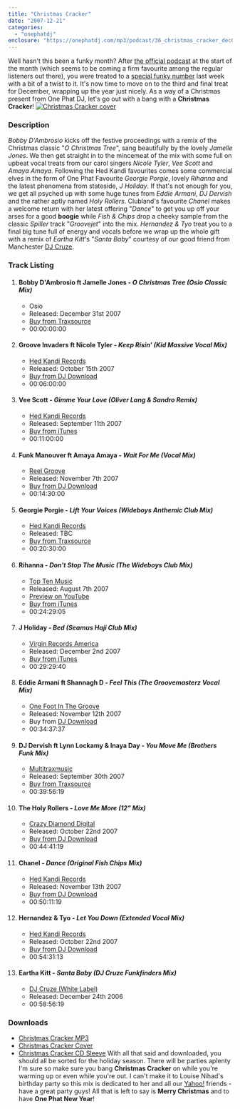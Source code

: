 ```yaml
---
title: "Christmas Cracker"
date: "2007-12-21"
categories: 
  - "onephatdj"
enclosure: "https://onephatdj.com/mp3/podcast/36_christmas_cracker_dec07.mp3 91492971 audio/mpeg "
---
```


Well hasn't this been a funky month? After [the official podcast](https://www.simonjobling.com/blog/2007/winter-warmup) at the start of the month (which seems to be coming a firm favourite among the regular listeners out there), you were treated to a [special funky number](https://www.simonjobling.com/blog/2007/break-from-the-norm) last week with a bit of a twist to it. It's now time to move on to the third and final treat for December, wrapping up the year just nicely. As a way of a Christmas present from One Phat DJ, let's go out with a bang with a **Christmas Cracker**! [![Christmas Cracker cover](https://farm3.static.flickr.com/2190/2127008364_82464fc091.jpg "Christmas Cracker cover")](https://www.flickr.com/photos/peelhere/2127008364/)

### Description

_Bobby D'Ambrosio_ kicks off the festive proceedings with a remix of the Christmas classic "_O Christmas Tree_", sang beautifully by the lovely _Jamelle Jones_. We then get straight in to the mincemeat of the mix with some full on upbeat vocal treats from our carol singers _Nicole Tyler_, _Vee Scott_ and _Amaya Amaya_. Following the Hed Kandi favourites comes some commercial elves in the form of One Phat Favourite _Georgie Porgie_, lovely _Rihanna_ and the latest phenomena from stateside, _J Holiday_. If that's not enough for you, we get all psyched up with some huge tunes from _Eddie Armani_, _DJ Dervish_ and the rather aptly named _Holy Rollers_. Clubland's favourite _Chanel_ makes a welcome return with her latest offering "_Dance_" to get you up off your arses for a good **boogie** while _Fish & Chips_ drop a cheeky sample from the classic _Spiller_ track "_Groovejet_" into the mix. _Hernandez & Tyo_ treat you to a final big tune full of energy and vocals before we wrap up the whole gift with a remix of _Eartha Kitt_'s "_Santa Baby_" courtesy of our good friend from Manchester [DJ Cruze](https://www.djcruze.co.uk/).

### Track Listing

1. #### Bobby D'Ambrosio ft Jamelle Jones - _O Christmas Tree (Osio Classic Mix)_
    
    - Osio
    - Released: December 31st 2007
    - [Buy from Traxsource](https://www.traxsource.com/index.php?act=show&fc=tpage&cr=titles&cv=13636)
    - 00:00:00:00
2. #### Groove Invaders ft Nicole Tyler - _Keep Risin' (Kid Massive Vocal Mix)_
    
    - [Hed Kandi Records](https://www.hedkandi.com/)
    - Released: October 15th 2007
    - [Buy from DJ Download](https://www.simonjobling.com/buy/grooveinvaders)
    - 00:06:00:00
3. #### Vee Scott - _Gimme Your Love (Oliver Lang & Sandro Remix)_
    
    - [Hed Kandi Records](https://www.hedkandi.com/)
    - Released: September 11th 2007
    - [Buy from iTunes](https://www.simonjobling.com/buy/veescott)
    - 00:11:00:00
4. #### Funk Manouver ft Amaya Amaya - _Wait For Me (Vocal Mix)_
    
    - [Reel Groove](https://www.reelgroove.com/)
    - Released: November 7th 2007
    - [Buy from DJ Download](https://www.simonjobling.com/buy/waitforme)
    - 00:14:30:00
5. #### Georgie Porgie - _Lift Your Voices (Wideboys Anthemic Club Mix)_
    
    - [Hed Kandi Records](https://www.hedkandi.com/)
    - Released: TBC
    - [Buy from Traxsource](https://www.traxsource.com/index.php?act=show&fc=tpage&cr=titles&cv=11972)
    - 00:20:30:00
6. #### Rihanna - _Don't Stop The Music (The Wideboys Club Mix)_
    
    - [Top Ten Music](#)
    - Released: August 7th 2007
    - [Preview on YouTube](https://www.youtube.com/watch?v=vTGZfN6Ydho)
    - [Buy from iTunes](https://www.simonjobling.com/buy/dontstopthemusic)
    - 00:24:29:05
7. #### J Holiday - _Bed (Seamus Haji Club Mix)_
    
    - [Virgin Records America](https://www.virginrecords.com/)
    - Released: December 2nd 2007
    - [Buy from iTunes](https://www.simonjobling.com/buy/jholiday)
    - 00:29:29:40
8. #### Eddie Armani ft Shannagh D - _Feel This (The Groovemasterz Vocal Mix)_
    
    - [One Foot In The Groove](https://www.onefootinthegroove.net/)
    - Released: November 12th 2007
    - Buy from [DJ Download](https://www.simonjobling.com/buy/feelthis)
    - 00:34:37:37
9. #### DJ Dervish ft Lynn Lockamy & Inaya Day - _You Move Me (Brothers Funk Mix)_
    
    - [Multitraxmusic](https://myspace.com/multitraxmusic)
    - Released: September 30th 2007
    - [Buy from Traxsource](https://www.simonjobling.com/buy/youmoveme)
    - 00:39:56:19
10. #### The Holy Rollers - _Love Me More (12" Mix)_
    
    - [Crazy Diamond Digital](https://www.worldofcrazydiamond.com/)
    - Released: October 22nd 2007
    - [Buy from DJ Download](https://www.simonjobling.com/buy/lovememore)
    - 00:44:41:19
11. #### Chanel - _Dance (Original Fish Chips Mix)_
    
    - [Hed Kandi Records](https://www.hedkandi.com/)
    - Released: November 13th 2007
    - [Buy from DJ Download](https://www.simonjobling.com/buy/chaneldance)
    - 00:50:11:19
12. #### Hernandez & Tyo - _Let You Down (Extended Vocal Mix)_
    
    - [Hed Kandi Records](https://www.hedkandi.com/)
    - Released: October 22nd 2007
    - [Buy from DJ Download](https://www.simonjobling.com/buy/letyoudown)
    - 00:54:31:13
13. #### Eartha Kitt - _Santa Baby (DJ Cruze Funkfinders Mix)_
    
    - [DJ Cruze (White Label)](https://www.djcruze.co.uk/)
    - Released: December 24th 2006
    - 00:58:56:19

### Downloads

- [Christmas Cracker MP3](https://www.simonjobling.com/download/christmas-cracker)
- [Christmas Cracker Cover](https://www.simonjobling.com/download/christmas-cracker-cover)
- [Christmas Cracker CD Sleeve](https://www.simonjobling.com/download/christmas-cracker-sleeve)
With all that said and downloaded, you should all be sorted for the holiday season. There will be parties aplenty I'm sure so make sure you bang **Christmas Cracker** on while you're warming up or even while you're out. I can't make it to Louise Nihad's birthday party so this mix is dedicated to her and all our [Yahoo!](https://www.yahoo.com/uk/) friends - have a great party guys! All that is left to say is **Merry Christmas** and to have **One Phat New Year**!
